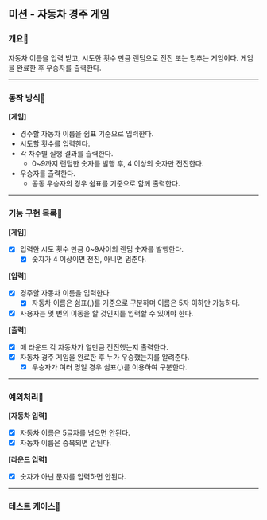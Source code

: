 ## 미션 - 자동차 경주 게임

### 개요📌
자동차 이름을 입력 받고, 시도한 횟수 만큼 랜덤으로 전진 또는 멈추는 게임이다.
게임을 완료한 후 우승자를 출력한다.

- - -

### 동작 방식📌

**[게임]**
- 경주할 자동차 이름을 쉼표 기준으로 입력한다.
- 시도할 횟수를 입력한다.
- 각 차수별 실행 결과를 출력한다.
  - 0~9까지 랜덤한 숫자를 발행 후, 4 이상의 숫자만 전진한다.
- 우승자를 출력한다.
  - 공동 우승자의 경우 쉼표를 기준으로 함께 출력한다.

- - -

### 기능 구현 목록📌

**[게임]**
- [x] 입력한 시도 횟수 만큼 0~9사이의 랜덤 숫자를 발행한다.
  - [x] 숫자가 4 이상이면 전진, 아니면 멈춘다.

**[입력]**
- [x] 경주할 자동차 이름을 입력한다.
  - [x] 자동차 이름은 쉼표(,)를 기준으로 구분하며 이름은 5자 이하만 가능하다.
- [x] 사용자는 몇 번의 이동을 할 것인지를 입력할 수 있어야 한다.

**[출력]**
- [x] 매 라운드 각 자동차가 얼만큼 전진했는지 출력한다.
- [x] 자동차 경주 게임을 완료한 후 누가 우승했는지를 알려준다.
  - [x] 우승자가 여러 명일 경우 쉼표(,)를 이용하여 구분한다.

- - -

### 예외처리📌

**[자동차 입력]**
- [x] 자동차 이름은 5글자를 넘으면 안된다.
- [x] 자동차 이름은 중복되면 안된다.

**[라운드 입력]**
- [x] 숫자가 아닌 문자를 입력하면 안된다.

- - -

### 테스트 케이스📌